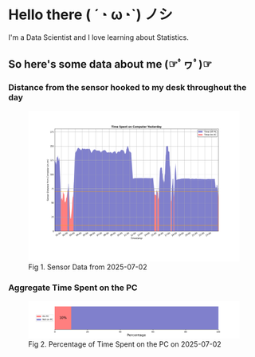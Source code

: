 
# Hello there ( ´◔ ω◔`) ノシ

I'm a Data Scientist and I love learning about Statistics.

## So here's some data about me (☞ﾟヮﾟ)☞


### Distance from the sensor hooked to my desk throughout the day
<figure>
  <picture>
    <source media="(prefers-color-scheme: dark)" srcset="Pi/readme/graphs/lineplot/dark-plot-2025-07-02.png">
    <source media="(prefers-color-scheme: light)" srcset="Pi/readme/graphs/lineplot/light-plot-2025-07-02.png">
    <img alt="Shows a black logo in light color mode and a white one in dark color mode." src="Pi/readme/graphs/lineplot/light-plot-2025-07-02.png">
  </picture>
  <figcaption>Fig 1. Sensor Data from 2025-07-02</figcaption>
</figure>



### Aggregate Time Spent on the PC
<figure>
  <picture>
    <source media="(prefers-color-scheme: dark)" srcset="Pi/readme/graphs/barplot/dark-plot-2025-07-02.png">
    <source media="(prefers-color-scheme: light)" srcset="Pi/readme/graphs/barplot/light-plot-2025-07-02.png">
    <img alt="Shows a black logo in light color mode and a white one in dark color mode." src="Pi/readme/graphs/barplot/light-plot-2025-07-02.png">
  </picture>
  <figcaption>Fig 2. Percentage of Time Spent on the PC on 2025-07-02</figcaption>
</figure>
